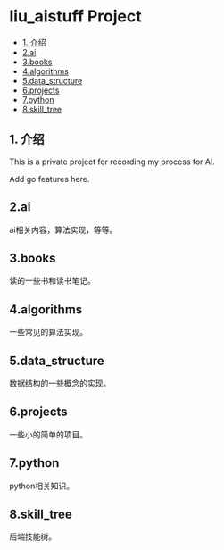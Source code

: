 # liu_aistuff Project


<!-- vim-markdown-toc Marked -->

* [1. 介绍](#1.-介绍)
* [2.ai](#2.ai)
* [3.books](#3.books)
* [4.algorithms](#4.algorithms)
* [5.data_structure](#5.data_structure)
* [6.projects](#6.projects)
* [7.python](#7.python)
* [8.skill_tree](#8.skill_tree)

<!-- vim-markdown-toc -->

## 1. 介绍

This is a private project for recording my process for AI.

Add go features here.

## 2.ai

ai相关内容，算法实现，等等。

## 3.books

读的一些书和读书笔记。

## 4.algorithms

一些常见的算法实现。

## 5.data_structure

数据结构的一些概念的实现。

## 6.projects

一些小的简单的项目。

## 7.python

python相关知识。

## 8.skill_tree

后端技能树。
